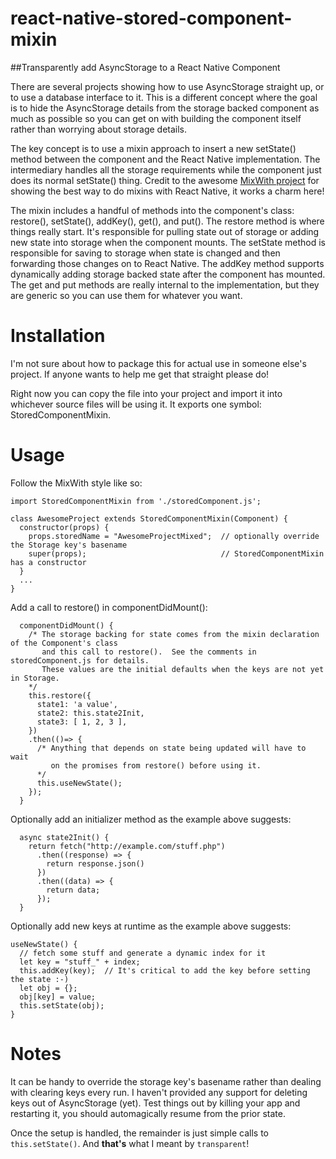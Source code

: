 # react-native-stored-component-mixin
##Transparently add AsyncStorage to a React Native Component

There are several projects showing how to use AsyncStorage straight up, or to use a database interface to it.  This is a different concept where the goal is to hide the AsyncStorage details from the storage backed component as much as possible so you can get on with building the component itself rather than worrying about storage details.

The key concept is to use a mixin approach to insert a new setState() method between the component and the React Native implementation.  The intermediary handles all the storage requirements while the component just does its normal setState() thing.  Credit to the awesome [MixWith project](https://www.npmjs.com/package/mixwith) for showing the best way to do mixins with React Native, it works a charm here!  

The mixin includes a handful of methods into the component's class:  restore(), setState(), addKey(), get(), and put().  The restore method is where things really start.  It's responsible for pulling state out of storage or adding new state into storage when the component mounts.  The setState method is responsible for saving to storage when state is changed and then forwarding those changes on to React Native.  The addKey method supports dynamically adding storage backed state after the component has mounted.  The get and put methods are really internal to the implementation, but they are generic so you can use them for whatever you want.

# Installation 
I'm not sure about how to package this for actual use in someone else's project.  If anyone wants to help me get that straight please do!

Right now you can copy the file into your project and import it into whichever source files will be using it.  It exports one symbol: StoredComponentMixin.

# Usage
Follow the MixWith style like so:
```
import StoredComponentMixin from './storedComponent.js';
 
class AwesomeProject extends StoredComponentMixin(Component) {
  constructor(props) {
    props.storedName = "AwesomeProjectMixed";  // optionally override the Storage key's basename
    super(props);                              // StoredComponentMixin has a constructor
  }
  ...
}
```
Add a call to restore() in componentDidMount():
```
  componentDidMount() {
    /* The storage backing for state comes from the mixin declaration of the Component's class
       and this call to restore().  See the comments in storedComponent.js for details.
       These values are the initial defaults when the keys are not yet in Storage.
    */
    this.restore({
      state1: 'a value',
      state2: this.state2Init,
      state3: [ 1, 2, 3 ],
    })
    .then(()=> {
      /* Anything that depends on state being updated will have to wait
         on the promises from restore() before using it.
      */
      this.useNewState();
    });
  }
```
Optionally add an initializer method as the example above suggests:
```
  async state2Init() {
    return fetch("http://example.com/stuff.php")
      .then((response) => {
        return response.json()
      })
      .then((data) => {
        return data;
      });
  }

```
Optionally add new keys at runtime as the example above suggests:
```
useNewState() {
  // fetch some stuff and generate a dynamic index for it
  let key = "stuff_" + index;
  this.addKey(key);  // It's critical to add the key before setting the state :-)
  let obj = {};
  obj[key] = value;
  this.setState(obj);
}
```
# Notes
It can be handy to override the storage key's basename rather than dealing with clearing keys every run.  I haven't provided any support for deleting keys out of AsyncStorage (yet).  Test things out by killing your app and restarting it, you should automagically resume from the prior state.  

Once the setup is handled, the remainder is just simple calls to `this.setState()`.  And **that's** what I meant by `transparent`!
